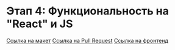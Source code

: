 # Этап 4: Функциональность на "React" и JS

[Ссылка на макет](https://disk.yandex.ru/d/LQDIs5A2cF1HDQ)
[Ссылка на Pull Request]()
[Ссылка на фронтенд](https://diploma.pastukhovoa.ru/)